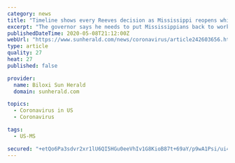 ```yaml
---
category: news
title: "Timeline shows every Reeves decision as Mississippi reopens while COVID-19 cases climb"
excerpt: "The governor says he needs to put Mississippians back to work so they don’t starve. Where do you stand on reopenings during the pandemic?"
publishedDateTime: 2020-05-08T21:12:00Z
webUrl: "https://www.sunherald.com/news/coronavirus/article242603656.html"
type: article
quality: 27
heat: 27
published: false

provider:
  name: Biloxi Sun Herald
  domain: sunherald.com

topics:
  - Coronavirus in US
  - Coronavirus

tags:
  - US-MS

secured: "+etQo6Pa3sdvr2xr1lU6QI5HGu0eeVhIv1G8KioB87t+69aY/p9wA1Psi/ui4cT0hvQP1IUmGC87ILRUmsHcj3kz/OTwxg/UKPuTSi7JOM0P/fonnuySvYCryWeAM9w4UFnPc9ewEOzU/1SY6GfqpHOVVZKbI5R67MOiyD3BA3kgV6y3/02KDdRzL8Fruo5Hh1sUMx42PJqE9GDTIkcZ8i+Var9AnB/wqPpkTv8mCcyP+f5/e9Lnatc3n6vlBKSj98xgElW8SU44L6XgcYn/u270zupoXxBdVO0mfOg8uEDdOZXjfSw8aGkUHf3Hg5oRikuQET/QXpntlEvrsng1w4tY++EV0Xos0V8Jp3YATYMOei1Zchqb1zLuTmCh26K2vWN2RyLW7TzIHUD9oMt7EDJi/jgjcYzv7+cLr7QwzbAQr015spRqzcm7IhyqbVwfq1xtPHgMSYg9yeGLdNfgSH6gWJ23MIL/Gy7t3z61hF4=;ggTyvKMW89Yp5i+gOCVHHA=="
---
```


